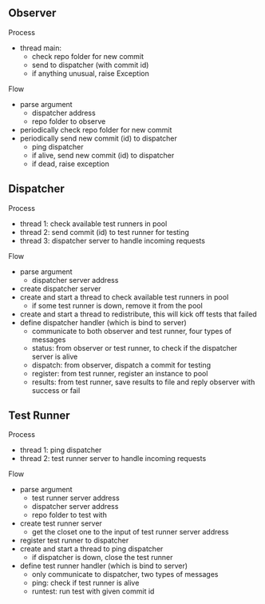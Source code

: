 ## Observer

Process
- thread main:
  - check repo folder for new commit
  - send to dispatcher (with commit id)
  - if anything unusual, raise Exception

Flow
- parse argument
  - dispatcher address
  - repo folder to observe
- periodically check repo folder for new commit
- periodically send new commit (id) to dispatcher
  - ping dispatcher
  - if alive, send new commit (id) to dispatcher
  - if dead, raise exception

## Dispatcher

Process
- thread 1: check available test runners in pool
- thread 2: send commit (id) to test runner for testing
- thread 3: dispatcher server to handle incoming requests

Flow
- parse argument
  - dispatcher server address
- create dispatcher server
- create and start a thread to check available test runners in pool
  - if some test runner is down, remove it from the pool
- create and start a thread to redistribute, this will kick off tests that failed
- define dispatcher handler (which is bind to server)
  - communicate to both observer and test runner, four types of messages
  - status: from observer or test runner, to check if the dispatcher server is alive
  - dispatch: from observer, dispatch a commit for testing
  - register: from test runner, register an instance to pool
  - results: from test runner, save results to file and reply observer with success or fail

## Test Runner

Process
- thread 1: ping dispatcher
- thread 2: test runner server to handle incoming requests

Flow
- parse argument
  - test runner server address
  - dispatcher server address
  - repo folder to test with
- create test runner server
  - get the closet one to the input of test runner server address
- register test runner to dispatcher
- create and start a thread to ping dispatcher
  - if dispatcher is down, close the test runner
- define test runner handler (which is bind to server)
  - only communicate to dispatcher, two types of messages
  - ping: check if test runner is alive
  - runtest: run test with given commit id
